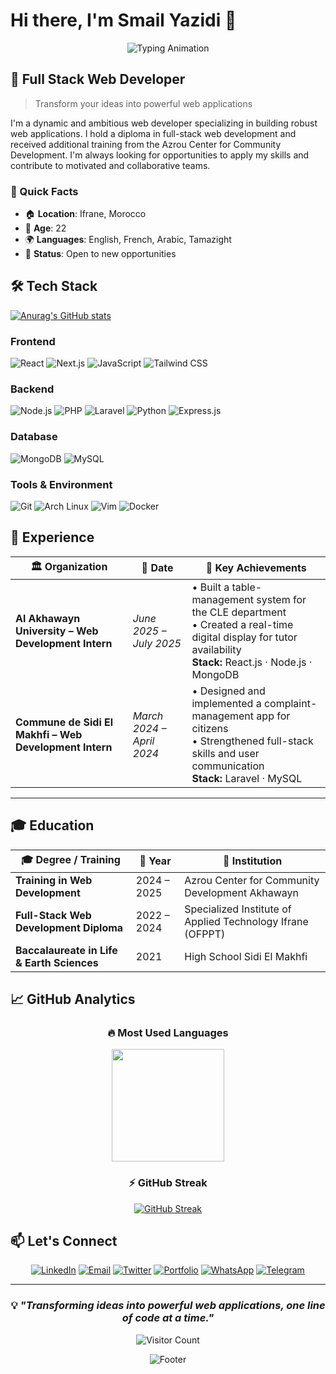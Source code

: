 # Hi there, I'm Smail Yazidi 👋

<div align="center">
  <img src="https://readme-typing-svg.herokuapp.com/?lines=Full+Stack+Web+Developer;Always+learning+new+things&font=Fira%20Code&center=true&width=440&height=45&color=f75c7e&vCenter=true&size=22&pause=1000" alt="Typing Animation">
</div>

## 🚀 Full Stack Web Developer
> Transform your ideas into powerful web applications

I'm a dynamic and ambitious web developer specializing in building robust web applications. I hold a diploma in full-stack web development and received additional training from the Azrou Center for Community Development. I'm always looking for opportunities to apply my skills and contribute to motivated and collaborative teams.

### 🌟 Quick Facts
- 🏠 **Location**: Ifrane, Morocco
- 🎂 **Age**: 22
- 🌍 **Languages**: English, French, Arabic, Tamazight
- 💼 **Status**: Open to new opportunities

## 🛠️ Tech Stack
[![Anurag's GitHub stats](https://github-readme-stats.vercel.app/api?smail-yazidi=anuraghazra)](https://github.com/anuraghazra/github-readme-stats)
### Frontend
<p align="left">
  <img src="https://img.shields.io/badge/React-20232A?style=for-the-badge&logo=react&logoColor=61DAFB" alt="React"/>
  <img src="https://img.shields.io/badge/Next.js-000000?style=for-the-badge&logo=next.js&logoColor=white" alt="Next.js"/>
  <img src="https://img.shields.io/badge/JavaScript-F7DF1E?style=for-the-badge&logo=javascript&logoColor=black" alt="JavaScript"/>
  <img src="https://img.shields.io/badge/Tailwind_CSS-38B2AC?style=for-the-badge&logo=tailwind-css&logoColor=white" alt="Tailwind CSS"/>

</p>

### Backend
<p align="left">
  <img src="https://img.shields.io/badge/Node.js-43853D?style=for-the-badge&logo=node.js&logoColor=white" alt="Node.js"/>
  <img src="https://img.shields.io/badge/PHP-777BB4?style=for-the-badge&logo=php&logoColor=white" alt="PHP"/>
  <img src="https://img.shields.io/badge/Laravel-FF2D20?style=for-the-badge&logo=laravel&logoColor=white" alt="Laravel"/>
  <img src="https://img.shields.io/badge/Python-3776AB?style=for-the-badge&logo=python&logoColor=white" alt="Python"/>
  <img src="https://img.shields.io/badge/Express.js-404D59?style=for-the-badge&logo=express&logoColor=white" alt="Express.js"/>
</p>

### Database
<p align="left">
  <img src="https://img.shields.io/badge/MongoDB-4EA94B?style=for-the-badge&logo=mongodb&logoColor=white" alt="MongoDB"/>
  <img src="https://img.shields.io/badge/MySQL-00000F?style=for-the-badge&logo=mysql&logoColor=white" alt="MySQL"/>

</p>

### Tools & Environment
<p align="left">
  <img src="https://img.shields.io/badge/Git-F05032?style=for-the-badge&logo=git&logoColor=white" alt="Git"/>
  <img src="https://img.shields.io/badge/Arch_Linux-1793D1?style=for-the-badge&logo=arch-linux&logoColor=white" alt="Arch Linux"/>
  <img src="https://img.shields.io/badge/VIM-%2311AB00.svg?&style=for-the-badge&logo=vim&logoColor=white" alt="Vim"/>

  <img src="https://img.shields.io/badge/Docker-2496ED?style=for-the-badge&logo=docker&logoColor=white" alt="Docker"/>
</p>




## 💼 Experience

<div align="center">
  
| 🏛️ **Organization** | 📅 **Date** | 🚀 **Key Achievements** |
|---------------------|-------------|------------------------|
| **Al Akhawayn University – Web Development Intern** | *June 2025 – July 2025* | • Built a table-management system for the CLE department <br>• Created a real-time digital display for tutor availability <br>**Stack:** React.js · Node.js · MongoDB |
| **Commune de Sidi El Makhfi – Web Development Intern** | *March 2024 – April 2024* | • Designed and implemented a complaint-management app for citizens <br>• Strengthened full-stack skills and user communication <br>**Stack:** Laravel · MySQL |

</div>

---

## 🎓 Education

<div align="center">
  
| 🎓 **Degree / Training** | 📅 **Year** | 🏫 **Institution** |
|-------------------------|-------------|-------------------|
| **Training in Web Development** | 2024 – 2025 | Azrou Center for Community Development Akhawayn |
| **Full-Stack Web Development Diploma** | 2022 – 2024 | Specialized Institute of Applied Technology Ifrane (OFPPT) |
| **Baccalaureate in Life & Earth Sciences** | 2021 | High School Sidi El Makhfi |

</div>



## 📈 GitHub Analytics  

<div align="center">

### 🔥 Most Used Languages
<a href="https://github.com/Smail-Yazidi">
  <img height="180em" src="https://github-readme-stats.vercel.app/api/top-langs/?username=Smail-Yazidi&layout=compact&langs_count=8&theme=radical"/>
</a>

### ⚡ GitHub Streak
<a href="https://github.com/Smail-Yazidi">
  <img src="https://github-readme-streak-stats.herokuapp.com/?user=Smail-Yazidi&theme=radical" alt="GitHub Streak"/>
</a>

</div>






## 📫 Let's Connect

<div align="center">
  
[![LinkedIn](https://img.shields.io/badge/LinkedIn-0077B5?style=for-the-badge&logo=linkedin&logoColor=white)](https://linkedin.com/in/smail-yazidi/)
[![Email](https://img.shields.io/badge/Email-D14836?style=for-the-badge&logo=gmail&logoColor=white)](mailto:smail.yazidi.contact@gmail.com)
[![Twitter](https://img.shields.io/badge/Twitter-1DA1F2?style=for-the-badge&logo=twitter&logoColor=white)](https://x.com/smail_yazidi)
[![Portfolio](https://img.shields.io/badge/Portfolio-000000?style=for-the-badge&logo=vercel&logoColor=white)](https://smail-yazidi.vercel.app/)
[![WhatsApp](https://img.shields.io/badge/WhatsApp-25D366?style=for-the-badge&logo=whatsapp&logoColor=white)](https://wa.me/0719270155)
[![Telegram](https://img.shields.io/badge/Telegram-2CA5E0?style=for-the-badge&logo=telegram&logoColor=white)](https://t.me/0719270155)

</div>


---

<div align="center">
  
### 💡 *"Transforming ideas into powerful web applications, one line of code at a time."*

![Visitor Count](https://komarev.com/ghpvc/?username=Smail-Yazidi&color=red&style=for-the-badge)
</div>

<div align="center">
  <img src="https://capsule-render.vercel.app/api?type=waving&color=gradient&height=100&section=footer" alt="Footer"/>
</div>
